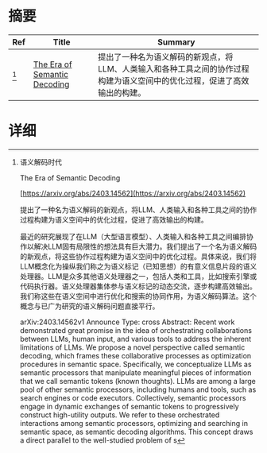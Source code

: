# 摘要

| Ref | Title | Summary |
| --- | --- | --- |
| [^1] | [The Era of Semantic Decoding](https://arxiv.org/abs/2403.14562) | 提出了一种名为语义解码的新观点，将LLM、人类输入和各种工具之间的协作过程构建为语义空间中的优化过程，促进了高效输出的构建。 |

# 详细

[^1]: 语义解码时代

    The Era of Semantic Decoding

    [https://arxiv.org/abs/2403.14562](https://arxiv.org/abs/2403.14562)

    提出了一种名为语义解码的新观点，将LLM、人类输入和各种工具之间的协作过程构建为语义空间中的优化过程，促进了高效输出的构建。

    

    最近的研究展现了在LLM（大型语言模型）、人类输入和各种工具之间编排协作以解决LLM固有局限性的想法具有巨大潜力。我们提出了一个名为语义解码的新观点，将这些协作过程构建为语义空间中的优化过程。具体来说，我们将LLM概念化为操纵我们称之为语义标记（已知思想）的有意义信息片段的语义处理器。LLM是众多其他语义处理器之一，包括人类和工具，比如搜索引擎或代码执行器。语义处理器集体参与语义标记的动态交流，逐步构建高效输出。我们称这些在语义空间中进行优化和搜索的协同作用，为语义解码算法。这个概念与已广为研究的语义解码问题直接平行。

    arXiv:2403.14562v1 Announce Type: cross  Abstract: Recent work demonstrated great promise in the idea of orchestrating collaborations between LLMs, human input, and various tools to address the inherent limitations of LLMs. We propose a novel perspective called semantic decoding, which frames these collaborative processes as optimization procedures in semantic space. Specifically, we conceptualize LLMs as semantic processors that manipulate meaningful pieces of information that we call semantic tokens (known thoughts). LLMs are among a large pool of other semantic processors, including humans and tools, such as search engines or code executors. Collectively, semantic processors engage in dynamic exchanges of semantic tokens to progressively construct high-utility outputs. We refer to these orchestrated interactions among semantic processors, optimizing and searching in semantic space, as semantic decoding algorithms. This concept draws a direct parallel to the well-studied problem of s
    

